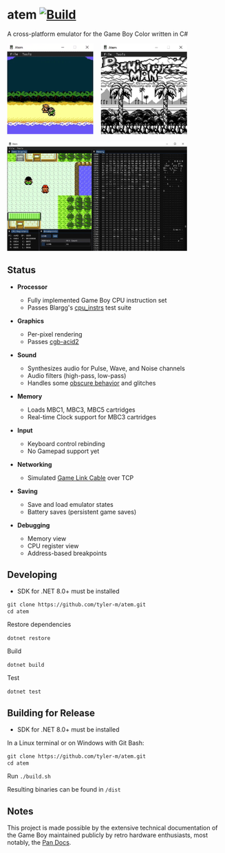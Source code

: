 atem [![Build](https://github.com/tyler-m/atem/actions/workflows/ci.yml/badge.svg)](https://github.com/tyler-m/atem/actions/workflows/ci.yml)
===

A cross-platform emulator for the Game Boy Color written in C#

<a href="images/1.gif"><img src="images/1.gif" width="200"></a> 
<a href="images/2.png"><img src="images/2.png" width="200"></a>

<a href="images/3.png"><img src="images/3.png" width="418"></a>

Status
---
- **Processor**
  - Fully implemented Game Boy CPU instruction set
  - Passes Blargg's [cpu_instrs](https://github.com/libretro/testroms/blob/master/blargg-cpu-instrs/) test suite
  
- **Graphics**
  - Per-pixel rendering
  - Passes [cgb-acid2](https://github.com/mattcurrie/cgb-acid2)
  
- **Sound**
  - Synthesizes audio for Pulse, Wave, and Noise channels
  - Audio filters (high-pass, low-pass)
  - Handles some [obscure behavior](https://gbdev.io/pandocs/Audio_details.html#obscure-behavior) and glitches

- **Memory**
  - Loads MBC1, MBC3, MBC5 cartridges
  - Real-time Clock support for MBC3 cartridges
  
- **Input**
  - Keyboard control rebinding
  - No Gamepad support yet

- **Networking**
  - Simulated [Game Link Cable](https://en.wikipedia.org/wiki/Game_Link_Cable) over TCP
  
- **Saving**
  - Save and load emulator states
  - Battery saves (persistent game saves)
  
- **Debugging**
  - Memory view
  - CPU register view
  - Address-based breakpoints

Developing
---

- SDK for .NET 8.0+ must be installed

```
git clone https://github.com/tyler-m/atem.git
cd atem
```

Restore dependencies

`dotnet restore`

Build

`dotnet build`

Test

`dotnet test`

Building for Release
---

- SDK for .NET 8.0+ must be installed

In a Linux terminal or on Windows with Git Bash:

```
git clone https://github.com/tyler-m/atem.git
cd atem
```

Run `./build.sh`

Resulting binaries can be found in `/dist`

Notes
---
This project is made possible by the extensive technical documentation of the Game Boy maintained publicly by retro hardware enthusiasts, most notably, the [Pan Docs](https://github.com/gbdev/pandocs).